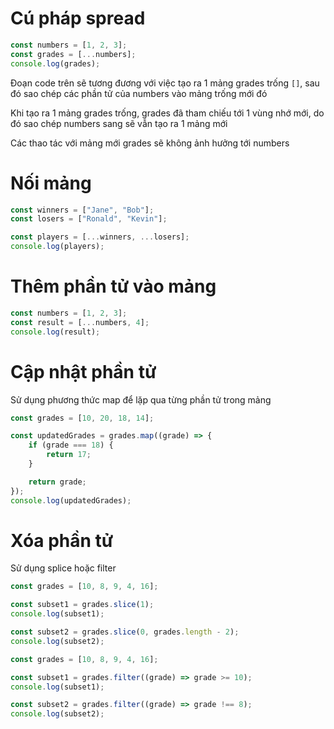 # Cú pháp spread

```js
const numbers = [1, 2, 3];
const grades = [...numbers];
console.log(grades);
```

Đoạn code trên sẽ tương đương với việc tạo ra 1 mảng grades trống `[]`, sau đó sao chép các phần tử của numbers vào mảng trống mới đó

Khi tạo ra 1 mảng grades trống, grades đã tham chiếu tới 1 vùng nhớ mới, do đó sao chép numbers sang sẽ vẫn tạo ra 1 mảng mới

Các thao tác với mảng mới grades sẽ không ảnh hưởng tới numbers

# Nối mảng

```js
const winners = ["Jane", "Bob"];
const losers = ["Ronald", "Kevin"];

const players = [...winners, ...losers];
console.log(players);
```

# Thêm phần tử vào mảng

```js
const numbers = [1, 2, 3];
const result = [...numbers, 4];
console.log(result);
```

# Cập nhật phần tử

Sử dụng phương thức map để lặp qua từng phần tử trong mảng

```js
const grades = [10, 20, 18, 14];

const updatedGrades = grades.map((grade) => {
    if (grade === 18) {
        return 17;
    }

    return grade;
});
console.log(updatedGrades);
```

# Xóa phần tử

Sử dụng splice hoặc filter

```js
const grades = [10, 8, 9, 4, 16];

const subset1 = grades.slice(1);
console.log(subset1);

const subset2 = grades.slice(0, grades.length - 2);
console.log(subset2);
```

```js
const grades = [10, 8, 9, 4, 16];

const subset1 = grades.filter((grade) => grade >= 10);
console.log(subset1);

const subset2 = grades.filter((grade) => grade !== 8);
console.log(subset2);
```
